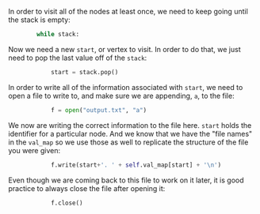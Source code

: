 <!---title{print_ordered_file_structure() Function Part 2 Explained}--->

<!--badges={Python:18,Algorithms:18}-->

<!--concepts={directedGraphs, introToGraphs, useOfGraphs, Depth First Search (DFS), Stack Manipulation}-->

In order to visit all of the nodes at least once, we need to keep going until the stack is empty:

```python
        while stack: 
```

Now we need a new `start`, or vertex to visit. In order to do that, we just need to pop the last value off of the `stack`:

```python
			start = stack.pop()
```

In order to write all of the information associated with `start`, we need to open a file to write to, and make sure we are appending, `a`, to the file:

```python
            f = open("output.txt", "a")
```

We now are writing the correct information to the file here. `start` holds the identifier for a particular node. And we know that we have the "file names" in the `val_map` so we use those as well to replicate the structure of the file you were given:

```python
            f.write(start+'. ' + self.val_map[start] + '\n')
```

Even though we are coming back to this file to work on it later, it is good practice to always close the file after opening it:

```python
			f.close()
```

